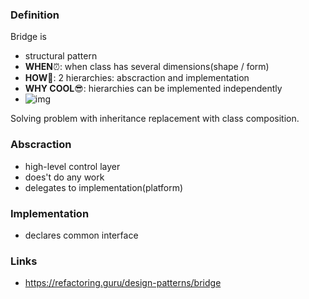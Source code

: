 ### Definition


Bridge is
- structural pattern
- **WHEN**⏰: when class has several dimensions(shape / form)
- **HOW**🤔: 2 hierarchies: abscraction and implementation
- **WHY COOL**😎: hierarchies can be implemented independently
- ![img](https://refactoring.guru/images/patterns/content/bridge/bridge-2x.png)

Solving problem with inheritance replacement with class composition.

### Abscraction
- high-level control layer
- does't do any work
- delegates to implementation(platform)

### Implementation
- declares common interface

### Links
- https://refactoring.guru/design-patterns/bridge

